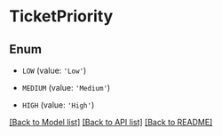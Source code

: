 # TicketPriority


## Enum

* `LOW` (value: `'Low'`)

* `MEDIUM` (value: `'Medium'`)

* `HIGH` (value: `'High'`)

[[Back to Model list]](../README.md#documentation-for-models) [[Back to API list]](../README.md#documentation-for-api-endpoints) [[Back to README]](../README.md)


